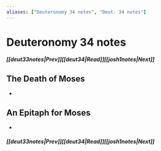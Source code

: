 ```yaml
---
aliases: ["Deuteronomy 34 notes", "Deut. 34 notes"]
---
```

# Deuteronomy 34 notes
##### <span class=arrow-left></span>[[deut33notes|Prev]]<span class=navigation-separator></span>[[deut34|Read]]<span class=navigation-separator></span>[[josh1notes|Next]]<span class=arrow-right></span>
## The Death of Moses
- 
## An Epitaph for Moses
- 
##### <span class=arrow-left></span>[[deut33notes|Prev]]<span class=navigation-separator></span>[[deut34|Read]]<span class=navigation-separator></span>[[josh1notes|Next]]<span class=arrow-right></span>
